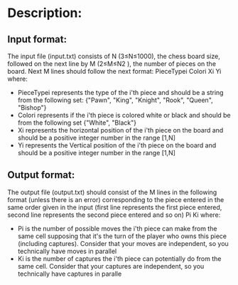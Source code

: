 # Description:
## Input format:
The input file (input.txt) consists of N (3≤N≤1000), the chess board size, followed on the next line by M (2≤M≤N2 ), the number of pieces on the board. Next M lines should follow the next format: PieceTypei Colori Xi Yi
where:
- PieceTypei represents the type of the i'th piece and should be a string from the following set: {"Pawn", "King", "Knight", "Rook", "Queen", "Bishop"}
- Colori represents if the i'th piece is colored white or black and should be from the following set {"White", "Black"}
- Xi represents the horizontal position of the i'th piece on the board and should be a positive integer number in the range [1,N]
- Yi represents the Vertical position of the i'th piece on the board and should be a positive integer number in the range [1,N]

## Output format:
The output file (output.txt) should consist of the M lines in the following format (unless there is an error) corresponding to the piece entered in the same order given in the input (first line represents the first piece entered, second line represents the second piece entered and so on)
Pi Ki where:
- Pi is the number of possible moves the i'th piece can make from the same cell supposing that it's the turn of the player who owns this piece (including captures). Consider that your moves are independent, so you technically have moves in parallel
- Ki is the number of captures the i'th piece can potentially do from the same cell. Consider that your captures are independent, so you technically have captures in paralle
